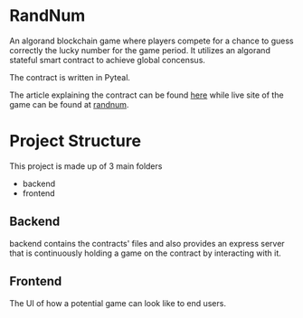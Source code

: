 # RandNum

An algorand blockchain game where players compete for a chance to guess correctly the lucky number for the game period. It utilizes an algorand stateful smart contract to achieve global concensus.

The contract is written in Pyteal.

The article explaining the contract can be found [here](https://dev.to/jaybee020/randnum-35bg) while live site of the game can be found at [randnum](https://randnumber.netlify.app).

# Project Structure

This project is made up of 3 main folders

- backend
- frontend

## Backend

backend contains the contracts' files and also provides an express server that is continuously holding a game on the contract by interacting with it.

## Frontend

The UI of how a potential game can look like to end users.
